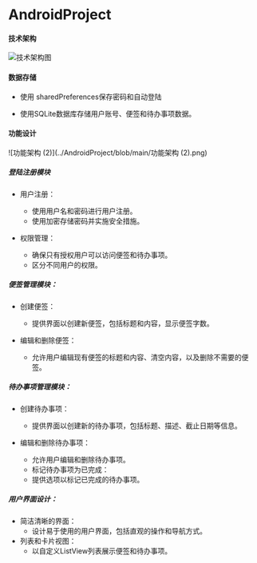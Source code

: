 # AndroidProject
#### **技术架构**

 ![技术架构图](..\技术架构图.png)

#### 数据存储

- 使用 sharedPreferences保存密码和自动登陆

- 使用SQLite数据库存储用户账号、便签和待办事项数据。

#### **功能设计**

 ![功能架构 (2)](../AndroidProject/blob/main/功能架构 (2).png)

##### 登陆注册模块

- 用户注册：
  -  使用用户名和密码进行用户注册。
  - 使用加密存储密码并实施安全措施。

- 权限管理：
  - 确保只有授权用户可以访问便签和待办事项。
  - 区分不同用户的权限。

##### 便签管理模块：

- 创建便签：
  - 提供界面以创建新便签，包括标题和内容，显示便签字数。

- 编辑和删除便签：
  - 允许用户编辑现有便签的标题和内容、清空内容，以及删除不需要的便签。

 

#####  待办事项管理模块：

- 创建待办事项：
  - 提供界面以创建新的待办事项，包括标题、描述、截止日期等信息。

- 编辑和删除待办事项：
  - 允许用户编辑和删除待办事项。
  - 标记待办事项为已完成：
  - 提供选项以标记已完成的待办事项。

##### 用户界面设计：

- 简洁清晰的界面：
  - 设计易于使用的用户界面，包括直观的操作和导航方式。
- 列表和卡片视图：
  -  以自定义ListView列表展示便签和待办事项。
